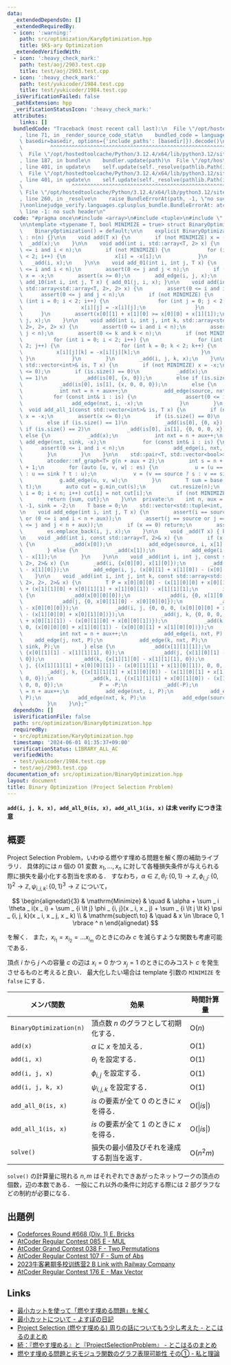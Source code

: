 ```yaml
---
data:
  _extendedDependsOn: []
  _extendedRequiredBy:
  - icon: ':warning:'
    path: src/optimization/KaryOptimization.hpp
    title: $K$-ary Optimization
  _extendedVerifiedWith:
  - icon: ':heavy_check_mark:'
    path: test/aoj/2903.test.cpp
    title: test/aoj/2903.test.cpp
  - icon: ':heavy_check_mark:'
    path: test/yukicoder/1984.test.cpp
    title: test/yukicoder/1984.test.cpp
  _isVerificationFailed: false
  _pathExtension: hpp
  _verificationStatusIcon: ':heavy_check_mark:'
  attributes:
    links: []
  bundledCode: "Traceback (most recent call last):\n  File \"/opt/hostedtoolcache/Python/3.12.4/x64/lib/python3.12/site-packages/onlinejudge_verify/documentation/build.py\"\
    , line 71, in _render_source_code_stat\n    bundled_code = language.bundle(stat.path,\
    \ basedir=basedir, options={'include_paths': [basedir]}).decode()\n          \
    \         ^^^^^^^^^^^^^^^^^^^^^^^^^^^^^^^^^^^^^^^^^^^^^^^^^^^^^^^^^^^^^^^^^^^^^^^^^^^^^^^^^\n\
    \  File \"/opt/hostedtoolcache/Python/3.12.4/x64/lib/python3.12/site-packages/onlinejudge_verify/languages/cplusplus.py\"\
    , line 187, in bundle\n    bundler.update(path)\n  File \"/opt/hostedtoolcache/Python/3.12.4/x64/lib/python3.12/site-packages/onlinejudge_verify/languages/cplusplus_bundle.py\"\
    , line 401, in update\n    self.update(self._resolve(pathlib.Path(included), included_from=path))\n\
    \  File \"/opt/hostedtoolcache/Python/3.12.4/x64/lib/python3.12/site-packages/onlinejudge_verify/languages/cplusplus_bundle.py\"\
    , line 401, in update\n    self.update(self._resolve(pathlib.Path(included), included_from=path))\n\
    \                ^^^^^^^^^^^^^^^^^^^^^^^^^^^^^^^^^^^^^^^^^^^^^^^^^^^^^^^^^\n \
    \ File \"/opt/hostedtoolcache/Python/3.12.4/x64/lib/python3.12/site-packages/onlinejudge_verify/languages/cplusplus_bundle.py\"\
    , line 260, in _resolve\n    raise BundleErrorAt(path, -1, \"no such header\"\
    )\nonlinejudge_verify.languages.cplusplus_bundle.BundleErrorAt: atcoder/maxflow.hpp:\
    \ line -1: no such header\n"
  code: "#pragma once\n#include <array>\n#include <tuple>\n#include \"../atcoder/maxflow\"\
    \n\ntemplate <typename T, bool MINIMIZE = true> struct BinaryOptimization {\n\
    \    BinaryOptimization() = default;\n\n    explicit BinaryOptimization(int n)\
    \ : n(n) {}\n\n    void add(T x) {\n        if (not MINIMIZE) x = -x;\n      \
    \  _add(x);\n    }\n\n    void add(int i, std::array<T, 2> x) {\n        assert(0\
    \ <= i and i < n);\n        if (not MINIMIZE) {\n            for (int i = 0; i\
    \ < 2; i++) {\n                x[i] = -x[i];\n            }\n        }\n     \
    \   _add(i, x);\n    }\n\n    void add_01(int i, int j, T x) {\n        assert(0\
    \ <= i and i < n);\n        assert(0 <= j and j < n);\n        if (not MINIMIZE)\
    \ x = -x;\n        assert(x >= 0);\n        add_edge(i, j, x);\n    }\n\n    void\
    \ add_10(int i, int j, T x) { add_01(j, i, x); }\n\n    void add(int i, int j,\
    \ std::array<std::array<T, 2>, 2> x) {\n        assert(0 <= i and i < n);\n  \
    \      assert(0 <= j and j < n);\n        if (not MINIMIZE) {\n            for\
    \ (int i = 0; i < 2; i++) {\n                for (int j = 0; j < 2; j++) {\n \
    \                   x[i][j] = -x[i][j];\n                }\n            }\n  \
    \      }\n        assert(x[0][1] + x[1][0] >= x[0][0] + x[1][1]);\n        _add(i,\
    \ j, x);\n    }\n\n    void add(int i, int j, int k, std::array<std::array<std::array<T,\
    \ 2>, 2>, 2> x) {\n        assert(0 <= i and i < n);\n        assert(0 <= j and\
    \ j < n);\n        assert(0 <= k and k < n);\n        if (not MINIMIZE) {\n  \
    \          for (int i = 0; i < 2; i++) {\n                for (int j = 0; j <\
    \ 2; j++) {\n                    for (int k = 0; k < 2; k++) {\n             \
    \           x[i][j][k] = -x[i][j][k];\n                    }\n               \
    \ }\n            }\n        }\n        _add(i, j, k, x);\n    }\n\n    void add_all_0(const\
    \ std::vector<int>& is, T x) {\n        if (not MINIMIZE) x = -x;\n        assert(x\
    \ <= 0);\n        if (is.size() == 0)\n            _add(x);\n        else if (is.size()\
    \ == 1)\n            _add(is[0], {x, 0});\n        else if (is.size() == 2)\n\
    \            _add(is[0], is[1], {x, 0, 0, 0});\n        else {\n            _add(x);\n\
    \            int nxt = n + aux++;\n            add_edge(source, nxt, -x);\n  \
    \          for (const int& i : is) {\n                assert(0 <= i and i < n);\n\
    \                add_edge(nxt, i, -x);\n            }\n        }\n    }\n\n  \
    \  void add_all_1(const std::vector<int>& is, T x) {\n        if (not MINIMIZE)\
    \ x = -x;\n        assert(x <= 0);\n        if (is.size() == 0)\n            _add(x);\n\
    \        else if (is.size() == 1)\n            _add(is[0], {0, x});\n        else\
    \ if (is.size() == 2)\n            _add(is[0], is[1], {0, 0, 0, x});\n       \
    \ else {\n            _add(x);\n            int nxt = n + aux++;\n           \
    \ add_edge(nxt, sink, -x);\n            for (const int& i : is) {\n          \
    \      assert(0 <= i and i < n);\n                add_edge(i, nxt, -x);\n    \
    \        }\n        }\n    }\n\n    std::pair<T, std::vector<bool>> solve() {\n\
    \        atcoder::mf_graph<T> g(n + aux + 2);\n        int s = n + aux, t = s\
    \ + 1;\n        for (auto [u, v, w] : es) {\n            u = (u == source ? s\
    \ : u == sink ? t : u);\n            v = (v == source ? s : v == sink ? t : v);\n\
    \            g.add_edge(u, v, w);\n        }\n        T sum = base + g.flow(s,\
    \ t);\n        auto cut = g.min_cut(s);\n        cut.resize(n);\n        for (int\
    \ i = 0; i < n; i++) cut[i] = not cut[i];\n        if (not MINIMIZE) sum = -sum;\n\
    \        return {sum, cut};\n    }\n\n  private:\n    int n, aux = 0, source =\
    \ -1, sink = -2;\n    T base = 0;\n    std::vector<std::tuple<int, int, T>> es;\n\
    \n    void add_edge(int i, int j, T x) {\n        assert(i == source or i == sink\
    \ or (0 <= i and i < n + aux));\n        assert(j == source or j == sink or (0\
    \ <= j and j < n + aux));\n        if (x == 0) return;\n        assert(x > 0);\n\
    \        es.emplace_back(i, j, x);\n    }\n\n    void _add(T x) { base += x; }\n\
    \n    void _add(int i, const std::array<T, 2>& x) {\n        if (x[0] <= x[1])\
    \ {\n            _add(x[0]);\n            add_edge(source, i, x[1] - x[0]);\n\
    \        } else {\n            _add(x[1]);\n            add_edge(i, sink, x[0]\
    \ - x[1]);\n        }\n    }\n\n    void _add(int i, int j, const std::array<std::array<T,\
    \ 2>, 2>& x) {\n        _add(i, {x[0][0], x[1][0]});\n        _add(j, {0, x[1][1]\
    \ - x[1][0]});\n        add_edge(i, j, (x[0][1] + x[1][0]) - (x[0][0] + x[1][1]));\n\
    \    }\n\n    void _add(int i, int j, int k, const std::array<std::array<std::array<T,\
    \ 2>, 2>, 2>& x) {\n        T P = x[0][0][0] - (x[1][0][0] + x[0][1][0] + x[0][0][1])\
    \ + (x[1][1][0] + x[0][1][1] + x[1][0][1]) - x[1][1][1];\n        if (P >= 0)\
    \ {\n            _add(x[0][0][0]);\n            _add(i, {0, x[1][0][0] - x[0][0][0]});\n\
    \            _add(j, {0, x[0][1][0] - x[0][0][0]});\n            _add(k, {0, x[0][0][1]\
    \ - x[0][0][0]});\n            _add(i, j, {0, 0, 0, (x[0][0][0] + x[1][1][0])\
    \ - (x[1][0][0] + x[0][1][0])});\n            _add(j, k, {0, 0, 0, (x[0][0][0]\
    \ + x[0][1][1]) - (x[0][1][0] + x[0][0][1])});\n            _add(k, i, {0, 0,\
    \ 0, (x[0][0][0] + x[1][0][1]) - (x[0][0][1] + x[1][0][0])});\n            _add(-P);\n\
    \            int nxt = n + aux++;\n            add_edge(i, nxt, P);\n        \
    \    add_edge(j, nxt, P);\n            add_edge(k, nxt, P);\n            add_edge(nxt,\
    \ sink, P);\n        } else {\n            _add(x[1][1][1]);\n            _add(i,\
    \ {x[0][1][1] - x[1][1][1], 0});\n            _add(j, {x[1][0][1] - x[1][1][1],\
    \ 0});\n            _add(k, {x[1][1][0] - x[1][1][1], 0});\n            _add(i,\
    \ j, {(x[1][1][1] + x[0][0][1]) - (x[0][1][1] + x[1][0][1]), 0, 0, 0});\n    \
    \        _add(j, k, {(x[1][1][1] + x[1][0][0]) - (x[1][0][1] + x[1][1][0]), 0,\
    \ 0, 0});\n            _add(k, i, {(x[1][1][1] + x[0][1][0]) - (x[1][1][0] + x[0][1][1]),\
    \ 0, 0, 0});\n            P = -P;\n            _add(-P);\n            int nxt\
    \ = n + aux++;\n            add_edge(nxt, i, P);\n            add_edge(nxt, j,\
    \ P);\n            add_edge(nxt, k, P);\n            add_edge(source, nxt, P);\n\
    \        }\n    }\n};"
  dependsOn: []
  isVerificationFile: false
  path: src/optimization/BinaryOptimization.hpp
  requiredBy:
  - src/optimization/KaryOptimization.hpp
  timestamp: '2024-06-01 01:35:37+09:00'
  verificationStatus: LIBRARY_ALL_AC
  verifiedWith:
  - test/yukicoder/1984.test.cpp
  - test/aoj/2903.test.cpp
documentation_of: src/optimization/BinaryOptimization.hpp
layout: document
title: Binary Optimization (Project Selection Problem)
---
```


**`add(i, j, k, x), add_all_0(is, x), add_all_1(is, x)` は未 verify につき注意**

## 概要

Project Selection Problem，いわゆる燃やす埋める問題を解く際の補助ライブラリ．
具体的には $n$ 個の $01$ 変数 $x _ 1, \dots , x _ n$ に対して各種損失条件が与えられる際に損失を最小化する割当を求める．
すなわち，$\alpha \in \mathbb{Z}, \theta _ i \colon \lbrace 0, 1 \rbrace \to \mathbb{Z}, \phi _ {i, j} \colon \lbrace 0, 1 \rbrace ^ 2 \to \mathbb{Z}, \psi _ {i, j, k} \colon \lbrace 0, 1 \rbrace ^ 3 \to \mathbb{Z}$ について，

$$
\begin{alignedat}{3}
    & \mathrm{Minimize}     & \quad & \alpha + \sum _ i \theta _ i(x _ i) + \sum _ {i \lt j} \phi _ {i, j}(x _ i, x _ j) + \sum _ {i \lt j \lt k} \psi _ {i, j, k}(x _ i, x _ j, x _ k) \\
    & \mathrm{subject\ to}  & \quad & x \in \lbrace 0, 1 \rbrace ^ n
\end{alignedat}
$$

を解く．
また，$x _ {i _ 1} = x _ {i _ 2} = \dots x _ {i _ m}$ のときにのみ $c$ を減らすような関数も考慮可能である．

頂点 $i$ から $j$ への容量 $c$ の辺は $x _ i = 0$ かつ $x _ j = 1$ のときにのみコスト $c$ を発生させるものと考えると良い．
最大化したい場合は template 引数の `MINIMIZE` を `false` にする．

| メンバ関数              | 効果                                                 | 時間計算量                            |
| ----------------------- | ---------------------------------------------------- | ------------------------------------- |
| `BinaryOptimization(n)` | 頂点数 $n$ のグラフとして初期化する．                | $\mathrm{O}(n)$                       |
| `add(x)`                | $\alpha$ に $x$ を加える．                           | $\mathrm{O}(1)$                       |
| `add(i, x)`             | $\theta _ i$ を設定する．                            | $\mathrm{O}(1)$                       |
| `add(i, j, x)`          | $\phi _ {i, j}$ を設定する．                         | $\mathrm{O}(1)$                       |
| `add(i, j, k, x)`       | $\psi _ {i, j, k}$ を設定する．                      | $\mathrm{O}(1)$                       |
| `add_all_0(is, x)`      | $\textit{is}$ の要素が全て $0$ のときに $x$ を得る． | $\mathrm{O}(\vert \textit{is} \vert)$ |
| `add_all_1(is, x)`      | $\textit{is}$ の要素が全て $1$ のときに $x$ を得る． | $\mathrm{O}(\vert \textit{is} \vert)$ |
| `solve()`               | 損失の最小値及びそれを達成する割当を返す．           | $\mathrm{O}(n^2m)$                    |

`solve()` の計算量に現れる $n, m$ はそれぞれできあがったネットワークの頂点の個数，辺の本数である．
一般にこれ以外の条件に対応する際には 2 部グラフなどの制約が必要になる．

## 出題例
- [Codeforces Round #668 (Div. 1) E. Bricks](https://codeforces.com/contest/1404/problem/E)
- [AtCoder Regular Contest 085 E - MUL](https://atcoder.jp/contests/arc085/tasks/arc085_c)
- [AtCoder Grand Contest 038 F - Two Permutations](https://atcoder.jp/contests/agc038/tasks/agc038_f)
- [AtCoder Regular Contest 107 F - Sum of Abs](https://atcoder.jp/contests/arc107/tasks/arc107_f)
- [2023牛客暑期多校训练营2 B Link with Railway Company](https://ac.nowcoder.com/acm/contest/57356/F)
- [AtCoder Regular Contest 176 E - Max Vector](https://atcoder.jp/contests/arc176/tasks/arc176_e)

## Links
- [最小カットを使って「燃やす埋める問題」を解く](https://www.slideshare.net/shindannin/project-selection-problem)
- [最小カットについて - よすぽの日記](https://yosupo.hatenablog.com/entry/2015/03/31/134336)
- [Project Selection (燃やす埋める) 周りの話についてもう少し考えた - とこはるのまとめ](http://tokoharuland.hateblo.jp/entry/2017/12/25/000003)
- [続：『燃やす埋める』と『ProjectSelectionProblem』 - とこはるのまとめ](http://tokoharuland.hateblo.jp/entry/2017/11/13/220607)
- [燃やす埋める問題と劣モジュラ関数のグラフ表現可能性 その① - 私と理論](https://theory-and-me.hatenablog.com/entry/2020/03/13/180935)
